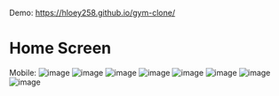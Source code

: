 Demo: https://hloey258.github.io/gym-clone/

# Home Screen
Mobile: 
![image](https://github.com/HLoey258/gym-clone/assets/70062580/e0b10a90-4653-48b8-8cc4-9717113b3988)
![image](https://github.com/HLoey258/gym-clone/assets/70062580/e46cdda7-1a44-4ea3-a100-9be0858ab840)
![image](https://github.com/HLoey258/gym-clone/assets/70062580/a9957aa6-e21d-47e3-90ee-48b801847203)
![image](https://github.com/HLoey258/gym-clone/assets/70062580/aa639ef2-2fde-4fca-a474-9d70b2047651)
![image](https://github.com/HLoey258/gym-clone/assets/70062580/6e91fa0f-0414-4675-9007-94518d5ab75d)
![image](https://github.com/HLoey258/gym-clone/assets/70062580/e07a62d0-910f-4318-8521-28f850108b92)
![image](https://github.com/HLoey258/gym-clone/assets/70062580/d14567e8-c651-4c4d-b21d-a3cc0986f335)
![image](https://github.com/HLoey258/gym-clone/assets/70062580/6319bf09-7a33-41ed-8dd2-366c350fc00f)




